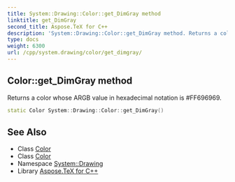 ```yaml
---
title: System::Drawing::Color::get_DimGray method
linktitle: get_DimGray
second_title: Aspose.TeX for C++
description: 'System::Drawing::Color::get_DimGray method. Returns a color whose ARGB value in hexadecimal notation is #FF696969 in C++.'
type: docs
weight: 6300
url: /cpp/system.drawing/color/get_dimgray/
---
```

## Color::get_DimGray method


Returns a color whose ARGB value in hexadecimal notation is #FF696969.

```cpp
static Color System::Drawing::Color::get_DimGray()
```

## See Also

* Class [Color](../)
* Class [Color](../)
* Namespace [System::Drawing](../../)
* Library [Aspose.TeX for C++](../../../)

